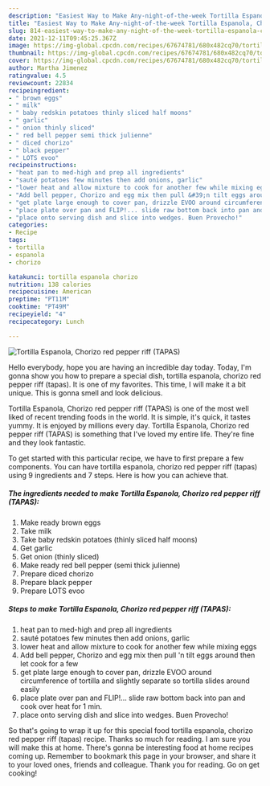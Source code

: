 ```yaml
---
description: "Easiest Way to Make Any-night-of-the-week Tortilla Espanola, Chorizo red pepper riff (TAPAS)"
title: "Easiest Way to Make Any-night-of-the-week Tortilla Espanola, Chorizo red pepper riff (TAPAS)"
slug: 814-easiest-way-to-make-any-night-of-the-week-tortilla-espanola-chorizo-red-pepper-riff-tapas
date: 2021-12-11T09:45:25.367Z
image: https://img-global.cpcdn.com/recipes/67674781/680x482cq70/tortilla-espanola-chorizo-red-pepper-riff-tapas-recipe-main-photo.jpg
thumbnail: https://img-global.cpcdn.com/recipes/67674781/680x482cq70/tortilla-espanola-chorizo-red-pepper-riff-tapas-recipe-main-photo.jpg
cover: https://img-global.cpcdn.com/recipes/67674781/680x482cq70/tortilla-espanola-chorizo-red-pepper-riff-tapas-recipe-main-photo.jpg
author: Martha Jimenez
ratingvalue: 4.5
reviewcount: 22834
recipeingredient:
- " brown eggs"
- " milk"
- " baby redskin potatoes thinly sliced half moons"
- " garlic"
- " onion thinly sliced"
- " red bell pepper semi thick julienne"
- " diced chorizo"
- " black pepper"
- " LOTS evoo"
recipeinstructions:
- "heat pan to med-high and prep all ingredients"
- "sauté potatoes few minutes then add onions, garlic"
- "lower heat and allow mixture to cook for another few while mixing eggs"
- "Add bell pepper, Chorizo and egg mix then pull &#39;n tilt eggs around then let cook for a few"
- "get plate large enough to cover pan, drizzle EVOO around circumference of tortilla and slightly separate so tortilla slides around easily"
- "place plate over pan and FLIP!... slide raw bottom back into pan and cook over heat for 1 min."
- "place onto serving dish and slice into wedges. Buen Provecho!"
categories:
- Recipe
tags:
- tortilla
- espanola
- chorizo

katakunci: tortilla espanola chorizo 
nutrition: 138 calories
recipecuisine: American
preptime: "PT11M"
cooktime: "PT49M"
recipeyield: "4"
recipecategory: Lunch

---
```



![Tortilla Espanola, Chorizo red pepper riff (TAPAS)](https://img-global.cpcdn.com/recipes/67674781/680x482cq70/tortilla-espanola-chorizo-red-pepper-riff-tapas-recipe-main-photo.jpg)

Hello everybody, hope you are having an incredible day today. Today, I'm gonna show you how to prepare a special dish, tortilla espanola, chorizo red pepper riff (tapas). It is one of my favorites. This time, I will make it a bit unique. This is gonna smell and look delicious.

Tortilla Espanola, Chorizo red pepper riff (TAPAS) is one of the most well liked of recent trending foods in the world. It is simple, it's quick, it tastes yummy. It is enjoyed by millions every day. Tortilla Espanola, Chorizo red pepper riff (TAPAS) is something that I've loved my entire life. They're fine and they look fantastic.




To get started with this particular recipe, we have to first prepare a few components. You can have tortilla espanola, chorizo red pepper riff (tapas) using 9 ingredients and 7 steps. Here is how you can achieve that.

<!--inarticleads1-->

##### The ingredients needed to make Tortilla Espanola, Chorizo red pepper riff (TAPAS):

1. Make ready  brown eggs
1. Take  milk
1. Take  baby redskin potatoes (thinly sliced half moons)
1. Get  garlic
1. Get  onion (thinly sliced)
1. Make ready  red bell pepper (semi thick julienne)
1. Prepare  diced chorizo
1. Prepare  black pepper
1. Prepare  LOTS evoo




<!--inarticleads2-->

##### Steps to make Tortilla Espanola, Chorizo red pepper riff (TAPAS):

1. heat pan to med-high and prep all ingredients
1. sauté potatoes few minutes then add onions, garlic
1. lower heat and allow mixture to cook for another few while mixing eggs
1. Add bell pepper, Chorizo and egg mix then pull &#39;n tilt eggs around then let cook for a few
1. get plate large enough to cover pan, drizzle EVOO around circumference of tortilla and slightly separate so tortilla slides around easily
1. place plate over pan and FLIP!... slide raw bottom back into pan and cook over heat for 1 min.
1. place onto serving dish and slice into wedges. Buen Provecho!




So that's going to wrap it up for this special food tortilla espanola, chorizo red pepper riff (tapas) recipe. Thanks so much for reading. I am sure you will make this at home. There's gonna be interesting food at home recipes coming up. Remember to bookmark this page in your browser, and share it to your loved ones, friends and colleague. Thank you for reading. Go on get cooking!
